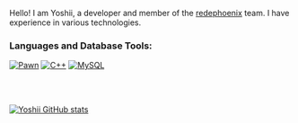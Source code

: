 Hello! I am Yoshii, a developer and member of the [redephoenix](https://redephoenixrpg.online) team. I have experience in various technologies.

### Languages and Database Tools: 
[![Pawn](https://img.shields.io/badge/Pawn-dbb284?style=for-the-badge&logo=chessdotcom&logoColor=white)](https://github.com/pawn-lang) [![C++](https://img.shields.io/badge/C++-00599C?style=for-the-badge&logo=cplusplus&logoColor=white)](https://github.com/c++-lang) [![MySQL](https://img.shields.io/badge/MySQL-4479A1?style=for-the-badge&logo=mysql&logoColor=white)](https://www.mysql.com/)

<br />
<br />

[![Yoshii GitHub stats](https://github-readme-stats.vercel.app/api?username=yoshiiru&show_icons=true&theme=dark)](https://github.com/yoshiiru)
